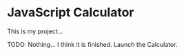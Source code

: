 # JavaScript Calculator

This is my project...

TODO: Nothing... I think it is finished. Launch the Calculator.
